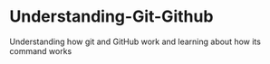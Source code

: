 # Understanding-Git-Github
Understanding how git and GitHub work and learning about how its command works
